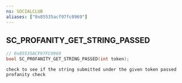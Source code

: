 ```yaml
---
ns: SOCIALCLUB
aliases: ["0x85535acf97fc0969"]
---
```

## SC_PROFANITY_GET_STRING_PASSED

```c
// 0x85535ACF97FC0969
bool SC_PROFANITY_GET_STRING_PASSED(int token);
```

```
check to see if the string submitted under the given token passed profanity check
```

